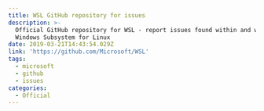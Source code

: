 ```yaml
---
title: WSL GitHub repository for issues
description: >-
  Official GitHub repository for WSL - report issues found within and when using
  Windows Subsystem for Linux
date: 2019-03-21T14:43:54.029Z
link: 'https://github.com/Microsoft/WSL'
tags:
  - microsoft
  - github
  - issues
categories:
  - Official
---
```


